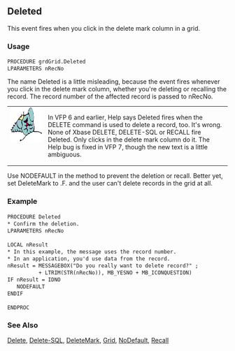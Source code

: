 ## Deleted

This event fires when you click in the delete mark column in a grid.

### Usage

```foxpro
PROCEDURE grdGrid.Deleted
LPARAMETERS nRecNo
```

The name Deleted is a little misleading, because the event fires whenever you click in the delete mark column, whether you're deleting or recalling the record. The record number of the affected record is passed to nRecNo.

<table>
<tr>
  <td width="17%" valign="top">
<img width="95" height="78" src="fixbug1.gif">
  </td>
  <td width="83%">
  <p>In VFP 6 and earlier, Help says Deleted fires when the DELETE command is used to delete a record, too. It's wrong. None of Xbase DELETE, DELETE-SQL or RECALL fire Deleted. Only clicks in the delete mark column do it. The Help bug is fixed in VFP 7, though the new text is a little ambiguous.</p>
  </td>
 </tr>
</table>

Use NODEFAULT in the method to prevent the deletion or recall. Better yet, set DeleteMark to .F. and the user can't delete records in the grid at all.

### Example

```foxpro
PROCEDURE Deleted
* Confirm the deletion.
LPARAMETERS nRecNo

LOCAL nResult
* In this example, the message uses the record number.
* In an application, you'd use data from the record.
nResult = MESSAGEBOX("Do you really want to delete record?" ;
          + LTRIM(STR(nRecNo)), MB_YESNO + MB_ICONQUESTION)
IF nResult = IDNO
   NODEFAULT
ENDIF

ENDPROC
```
### See Also

[Delete](s4g073.md), [Delete-SQL](s4g352.md), [DeleteMark](s4g454.md), [Grid](s4g488.md), [NoDefault](s4g351.md), [Recall](s4g073.md)